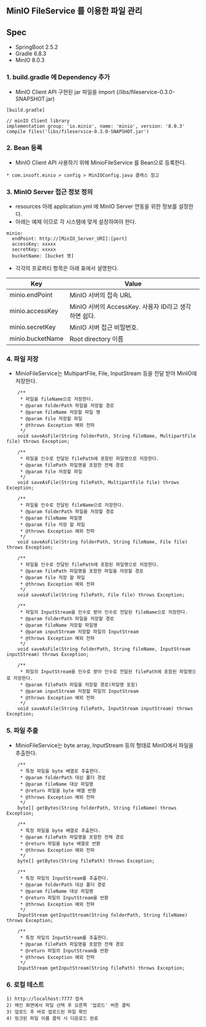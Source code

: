 MinIO FileService 를 이용한 파일 관리
---
## Spec
- SpringBoot 2.5.2
- Gradle 6.8.3
- MinIO 8.0.3


### 1. build.gradle 에 Dependency 추가
- MinIO Client API 구현된 jar 파일을 import (/libs/fileservice-0.3.0-SNAPSHOT.jar)
```
[build.gradle]

// minIO Client library
implementation group: 'io.minio', name: 'minio', version: '8.0.3'
compile files('libs/fileservice-0.3.0-SNAPSHOT.jar')
```

### 2. Bean 등록
- MinIO Client API 사용하기 위해 MinioFileService 를 Bean으로 등록한다.
```
* com.insoft.minio > config > MinIOConfig.java 클래스 참고
```

### 3. MinIO Server 접근 정보 정의
- resources 아래 application.yml 에 MinIO Server 연동을 위한 정보를 설정한다.
- 아래는 예제 이므로 각 시스템에 맞게 설정하여야 한다.
```
minio:
  endPoint: http://[MinIO_Server_URI]:[port]
  accessKey: xxxxx
  secretKey: xxxxx
  bucketName: [bucket 명]
```

- 각각의 프로퍼티 항목은 아래 표에서 설명한다.

<table>
<thead>
<tr><th>Key</th><th>Value</th></tr>
</thead>
<tbody>
<tr>
<td>minio.endPoint</td>
<td>MinIO 서버의 접속 URL</td>
</tr>
<tr>
<td>minio.accessKey</td>
<td>MinIO 서버의 AccessKey. 사용자 ID라고 생각하면 쉽다.</td>
</tr>
<tr>
<td>minio.secretKey</td>
<td>MinIO 서버 접근 비밀번호.</td>
</tr>
<tr>
<td>minio.bucketName</td>
<td>Root directory 이름</td>
</tr>
</tbody>
</table>



### 4. 파일 저장

- MinioFileService는 MultipartFile, File, InputStream 등을 전달 받아 MinIO에 저장한다.

```
    /**
     * 파일을 fileName으로 저장한다.
     * @param folderPath 파일을 저장할 경로
     * @param fileName 저장할 파일 명
     * @param file 저장할 파일
     * @throws Exception 예외 전파
     */
    void saveAsFile(String folderPath, String fileName, MultipartFile file) throws Exception;

    /**
     * 파일을 인수로 전달된 filePath에 포함된 파일명으로 저장한다.
     * @param filePath 파일명을 포함한 전체 경로
     * @param file 저장할 파일
     */
    void saveAsFile(String filePath, MultipartFile file) throws Exception;
    
    /**
     * 파일을 인수로 전달된 fileName으로 저장한다.
     * @param folderPath 파일을 저장할 경로
     * @param fileName 파일명
     * @param file 저장 할 파일
     * @throws Exception 예외 전파
     */
    void saveAsFile(String folderPath, String fileName, File file) throws Exception;
    
    /**
     * 파일을 인수로 전달된 filePath에 포함된 파일명으로 저장한다.
     * @param filePath 파일명을 포함한 파일을 저장할 경로
     * @param file 저장 할 파일
     * @throws Exception 예외 전파
     */
    void saveAsFile(String filePath, File file) throws Exception;
    
    /**
     * 파일의 InputStream을 인수로 받아 인수로 전달된 fileName으로 저장한다.
     * @param folderPath 파일을 저장할 경로
     * @param fileName 저장할 파일명
     * @param inputStream 저장할 파일의 InputStream
     * @throws Exception 예외 전파
     */
    void saveAsFile(String folderPath, String fileName, InputStream inputStream) throws Exception;
    
    /**
     * 파일의 InputStream을 인수로 받아 인수로 전달된 filePath에 포함된 파일명으로 저장한다.
     * @param filePath 파일을 저장할 경로(파일명 포함)
     * @param inputStream 저장할 파일의 InputStream
     * @throws Exception 예외 전파
     */
    void saveAsFile(String filePath, InputStream inputStream) throws Exception;

```

### 5. 파일 추출

* MinioFileService는 byte array, InputStream 등의 형태로 MinIO에서 파일을 추출한다.

```
    /**
     * 특정 파일을 byte 배열로 추출한다.
     * @param folderPath 대상 폴더 경로
     * @param fileName 대상 파일명
     * @return 파일을 byte 배열 반환
     * @throws Exception 예외 전파
     */
    byte[] getBytes(String folderPath, String fileName) throws Exception;

    /**
     * 특정 파일을 byte 배열로 추출한다.
     * @param filePath 파일명을 포함한 전체 경로
     * @return 파일을 byte 배열로 반환
     * @throws Exception 예외 전파
     */
    byte[] getBytes(String filePath) throws Exception;

    /**
     * 특정 파일의 InputStream를 추출한다.
     * @param folderPath 대상 폴더 경로
     * @param fileName 대상 파일명
     * @return 파일의 InputStream을 반환
     * @throws Exception 예외 전파
     */
    InputStream getInputStream(String folderPath, String fileName) throws Exception;

    /**
     * 특정 파일의 InputStream를 추출한다.
     * @param filePath 파일명을 포함한 전체 경로
     * @return 파일의 InputStream을 반환
     * @throws Exception 예외 전파
     */
    InputStream getInputStream(String filePath) throws Exception;
```

### 6. 로컬 테스트
```
1) http://localhost:7777 접속
2) 메인 화면에서 파일 선택 후 오른쪽 '업로드' 버튼 클릭
3) 업로드 후 바로 업로드된 파일 확인
4) 링크된 파일 이름 클릭 시 다운로드 완료
```
